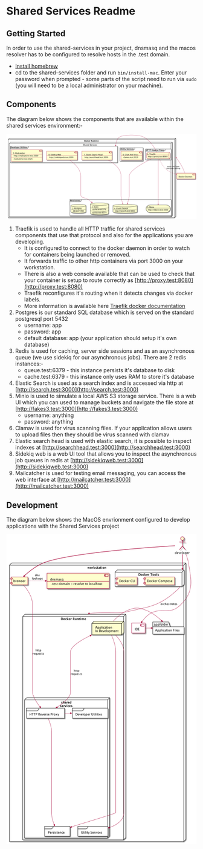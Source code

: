 # Shared Services Readme

## Getting Started

In order to use the shared-services in your project, dnsmasq and the macos resolver has to be configured to resolve hosts in the .test domain.

* [Install homebrew](https://brew.sh)
* cd to the shared-services folder and run `bin/install-mac`.
  Enter your password when prompted - some parts of the script need to run via `sudo` (you will need to be a local administrator on your machine).


## Components

The diagram below shows the components that are available within the shared services environment:-

![](docs/shared-services-detail.png)

1. Traefik is used to handle all HTTP traffic for shared services components that use that protocol and also for the applications you are developing.
    + It is configured to connect to the docker daemon in order to watch for containers being launched or removed.
    + It forwards traffic to other http containers via port 3000 on your workstation.
    + There is also a web console available that can be used to check that your container is setup to route correctly as [http://proxy.test:8080](http://proxy.test:8080)
    + Traefik reconfigures it's routing when it detects changes via docker labels.
    + More information is available here [Traefik docker documentation](https://docs.traefik.io/configuration/backends/docker/)
2. Postgres is our standard SQL database which is served on the standard postgresql port 5432
    + username: app
    + password: app
    + default database: app (your application should setup it's own database)
3. Redis is used for caching, server side sessions and as an asynchronous queue (we use sidekiq for our asynchronous jobs). There are 2 redis instances:-
    + queue.test:6379 - this instance persists it's database to disk
    + cache.test:6379 - this instance only uses RAM to store it's database
4. Elastic Search is used as a search index and is accessed via http at [http://search.test:3000](http://search.test:3000)
5. Minio is used to simulate a local AWS S3 storage service. There is a web UI which you can used to manage buckets and navigate the file store at [http://fakes3.test:3000](http://fakes3.test:3000)
    + username: anything
    + password: anything
6. Clamav is used for virus scanning files. If your application allows users to upload files then they should be virus scanned with clamav
7. Elastic search head is used with elastic search, it is possible to inspect indexes at [http://searchhead.test:3000](http://searchhead.test:3000)
8. Sidekiq web is a web UI tool that allows you to inspect the asynchronous job queues in redis at [http://sidekiqweb.test:3000](http://sidekiqweb.test:3000)
9. Mailcatcher is used for testing email messaging, you can access the web interface at [http://mailcatcher.test:3000](http://mailcatcher.test:3000)

## Development

The diagram below shows the MacOS envrionment configured to develop applications with the Shared Services project

![](docs/shared-services-developer.png)
